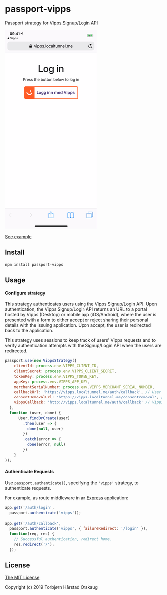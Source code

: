 # passport-vipps

Passport strategy for [Vipps Signup/Login API](https://github.com/vippsas/vipps-signuplogin-api)

![](example/Screengrab.gif)

[See example](example/README.md)

## Install
```sh
npm install passport-vipps
```
## Usage
#### Configure strategy
This strategy authenticates users using the Vipps Signup/Login API. Upon authentication, the Vipps Signup/Login API returns an URL to a portal hosted by Vipps (Desktop) or mobile app (iOS/Android), where the user is presented with a form to either accept or reject sharing their personal details with the issuing application. Upon accept, the user is redirected back to the application.

This strategy uses sessions to keep track of users' Vipps requests and to verify authentication attempts with the Signup/Login API when the users are redirected.

```js
passport.use(new VippsStrategy({
    clientId: process.env.VIPPS_CLIENT_ID,
    clientSecret: process.env.VIPPS_CLIENT_SECRET,
    tokenKey: process.env.VIPPS_TOKEN_KEY,
    appKey: process.env.VIPPS_APP_KEY,
    merchantSerialNumber: process.env.VIPPS_MERCHANT_SERIAL_NUMBER,
    callbackUrl: 'https://vipps.localtunnel.me/auth/callback', // User redirect
    consentRemovalUrl: 'https://vipps.localtunnel.me/consentremoval', // TODO: Document this
    vippsCallback: 'http://vipps.localtunnel.me/auth/callback' // Vipps service callback TODO: Implement this
  },
  function (user, done) {
      User.findOrCreate(user)
        .then(user => {
          done(null, user)
        })
        .catch(error => {
          done(error, null)
        })
    }
));
```
#### Authenticate Requests

Use `passport.authenticate()`, specifying the `'vipps'` strategy, to
authenticate requests.

For example, as route middleware in an [Express](http://expressjs.com/)
application:

```js
app.get('/auth/login',
  passport.authenticate('vipps'));

app.get('/auth/callback',
  passport.authenticate('vipps', { failureRedirect: '/login' }),
  function(req, res) {
    // Successful authentication, redirect home.
    res.redirect('/');
  });
```
## License

[The MIT License](http://opensource.org/licenses/MIT)

Copyright (c) 2019 Torbjørn Hårstad Orskaug
